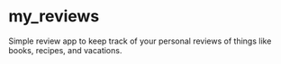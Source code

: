 # my_reviews
Simple review app to keep track of your personal reviews of things like books, recipes, and vacations.
